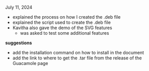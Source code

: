 July 11, 2024
- explained the process on how I created the .deb file
- explained the script used to create the .deb file
- Kavitha also gave the demo of the SVG features
    - was asked to test some additional features

**suggestions**

- add the installation command on how to install in the document
- add the link to where to get the .tar file from the release of the Guacamole page
